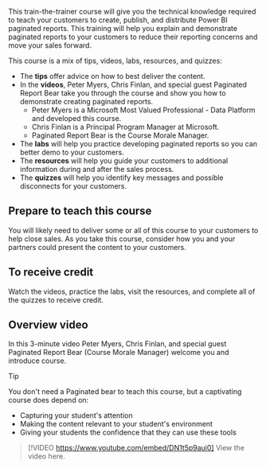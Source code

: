 This train-the-trainer course will give you the technical knowledge required to teach your customers to create, publish, and distribute Power BI paginated reports. This training will help you explain and demonstrate paginated reports to your customers to reduce their reporting concerns and move your sales forward.

This course is a mix of tips, videos, labs, resources, and quizzes:
- The **tips** offer advice on how to best deliver the content.
- In the **videos**, Peter Myers, Chris Finlan, and special guest Paginated Report Bear take you through the course and show you how to demonstrate creating paginated reports.
    - Peter Myers is a Microsoft Most Valued Professional - Data Platform and developed this course.
    - Chris Finlan is a Principal Program Manager at Microsoft.
    - Paginated Report Bear is the Course Morale Manager.
- The **labs** will help you practice developing paginated reports so you can better demo to your customers.
- The **resources** will help you guide your customers to additional information during and after the sales process.
- The **quizzes** will help you identify key messages and possible disconnects for your customers.


## Prepare to teach this course
You will likely need to deliver some or all of this course to your customers to help close sales. As you take this course, consider how you and your partners could present the content to your customers.


## To receive credit
Watch the videos, practice the labs, visit the resources, and complete all of the quizzes to receive credit.

## Overview video
In this 3-minute video Peter Myers, Chris Finlan, and special guest Paginated Report Bear (Course Morale Manager) welcome you and introduce course.

> [!TIP]
> You don't need a Paginated bear to teach this course, but a captivating course does depend on:
> - Capturing your student's attention
> - Making the content relevant to your student's environment
> - Giving your students the confidence that they can use these tools

> [!VIDEO https://www.youtube.com/embed/DN1t5p9aui0] 
> View the video here.